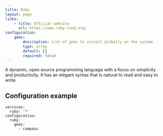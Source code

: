 ```yaml
---
title: Ruby
layout: page
links:
    - title: Official website
      url: https://www.ruby-lang.org/
configuration: 
    gems:
        description: List of gems to install globally on the system
        type: array
        default: []
        required: false
---
```

A dynamic, open source programming language with a focus on simplicity and productivity. It has an elegant syntax that is natural to read and easy to write.

## Configuration example

    services:
      ruby: '*'
    configuration:
      ruby:
        gems:
          - compass
